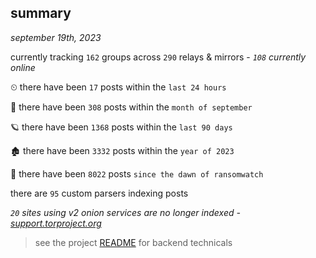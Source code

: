 
## summary
_september 19th, 2023_

currently tracking `162` groups across `290` relays & mirrors - _`108` currently online_

⏲ there have been `17` posts within the `last 24 hours`

🦈 there have been `308` posts within the `month of september`

🪐 there have been `1368` posts within the `last 90 days`

🏚 there have been `3332` posts within the `year of 2023`

🦕 there have been `8022` posts `since the dawn of ransomwatch`

there are `95` custom parsers indexing posts

_`20` sites using v2 onion services are no longer indexed - [support.torproject.org](https://support.torproject.org/onionservices/v2-deprecation/)_

> see the project [README](https://github.com/joshhighet/ransomwatch#ransomwatch--) for backend technicals
